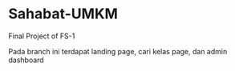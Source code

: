 # Sahabat-UMKM
Final Project  of FS-1

Pada branch ini terdapat landing page, cari kelas page, dan admin dashboard

